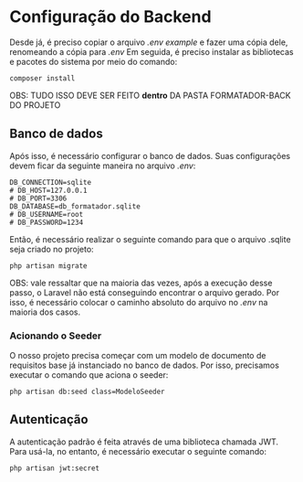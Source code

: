 # Configuração do Backend
Desde já, é preciso copiar o arquivo _.env example_ e fazer uma cópia dele, renomeando a cópia para _.env_
Em seguida, é preciso instalar as bibliotecas e pacotes do sistema por meio do comando:
```
composer install
```
OBS: TUDO ISSO DEVE SER FEITO **dentro** DA PASTA FORMATADOR-BACK DO PROJETO
## Banco de dados
Após isso, é necessário configurar o banco de dados. Suas configurações devem ficar da seguinte maneira no arquivo _.env_:
```
DB_CONNECTION=sqlite
# DB_HOST=127.0.0.1
# DB_PORT=3306
DB_DATABASE=db_formatador.sqlite
# DB_USERNAME=root
# DB_PASSWORD=1234
```
Então, é necessário realizar o seguinte comando para que o arquivo .sqlite seja criado no projeto:
```
php artisan migrate
```
OBS: vale ressaltar que na maioria das vezes, após a execução desse passo, o Laravel não está conseguindo encontrar o arquivo gerado. Por isso, é necessário colocar o caminho absoluto do arquivo no _.env_ na maioria dos casos.
### Acionando o Seeder
O nosso projeto precisa começar com um modelo de documento de requisitos base já instanciado no banco de dados. Por isso, precisamos executar o comando que aciona o seeder:
```
php artisan db:seed class=ModeloSeeder
```
## Autenticação
A autenticação padrão é feita através de uma biblioteca chamada JWT. Para usá-la, no entanto, é necessário executar o seguinte comando:
```
php artisan jwt:secret
```
